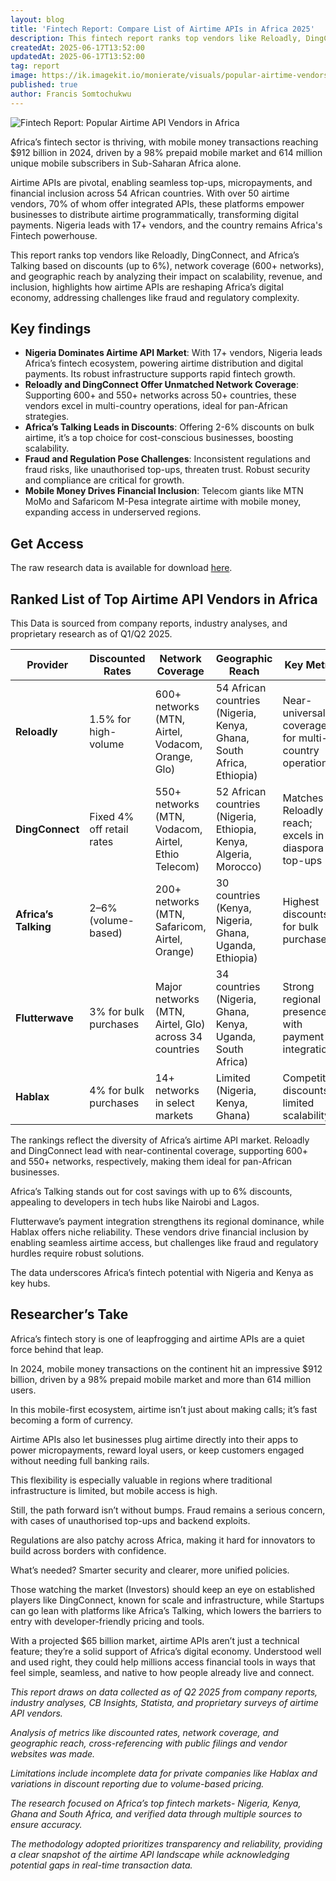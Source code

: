 ```yaml
---
layout: blog
title: 'Fintech Report: Compare List of Airtime APIs in Africa 2025'
description: This fintech report ranks top vendors like Reloadly, DingConnect, and Africa’s Talking based on discounts (up to 6%), network coverage (600+ networks), and geographic reach by analyzing their impact on scalability, revenue, and inclusion, highlights how airtime APIs are reshaping Africa’s digital economy, addressing challenges like fraud and regulatory complexity.
createdAt: 2025-06-17T13:52:00
updatedAt: 2025-06-17T13:52:00
tag: report
image: https://ik.imagekit.io/monierate/visuals/popular-airtime-vendors-in-africa.webp?updatedAt=1750159804799
published: true
author: Francis Somtochukwu
---
```

![Fintech Report: Popular Airtime API Vendors in Africa](https://ik.imagekit.io/monierate/visuals/popular-airtime-vendors-in-africa.webp?updatedAt=1750159804799)

Africa’s fintech sector is thriving, with mobile money transactions reaching $912 billion in 2024, driven by a 98% prepaid mobile market and 614 million unique mobile subscribers in Sub-Saharan Africa alone.

Airtime APIs are pivotal, enabling seamless top-ups, micropayments, and financial inclusion across 54 African countries. With over 50 airtime vendors, 70% of whom offer integrated APIs, these platforms empower businesses to distribute airtime programmatically, transforming digital payments. Nigeria leads with 17+ vendors, and the country remains Africa's Fintech powerhouse.

This report ranks top vendors like Reloadly, DingConnect, and Africa’s Talking based on discounts (up to 6%), network coverage (600+ networks), and geographic reach by analyzing their impact on scalability, revenue, and inclusion, highlights how airtime APIs are reshaping Africa’s digital economy, addressing challenges like fraud and regulatory complexity.

## Key findings

- **Nigeria Dominates Airtime API Market**: With 17+ vendors, Nigeria leads Africa’s fintech ecosystem, powering airtime distribution and digital payments. Its robust infrastructure supports rapid fintech growth.
- **Reloadly and DingConnect Offer Unmatched Network Coverage**: Supporting 600+ and 550+ networks across 50+ countries, these vendors excel in multi-country operations, ideal for pan-African strategies.
- **Africa’s Talking Leads in Discounts**: Offering 2-6% discounts on bulk airtime, it’s a top choice for cost-conscious businesses, boosting scalability.
- **Fraud and Regulation Pose Challenges**: Inconsistent regulations and fraud risks, like unauthorised top-ups, threaten trust. Robust security and compliance are critical for growth.
- **Mobile Money Drives Financial Inclusion**: Telecom giants like MTN MoMo and Safaricom M-Pesa integrate airtime with mobile money, expanding access in underserved regions.

## Get Access

The raw research data is available for download [here](https://tinyurl.com/airtime-vendors-africa).

## Ranked List of Top Airtime API Vendors in Africa 

This Data is sourced from company reports, industry analyses, and proprietary research as of Q1/Q2 2025.

| Provider | Discounted Rates | Network Coverage | Geographic Reach | Key Metric |
| --- | --- | --- | --- | --- |
| **Reloadly** | 1.5% for high-volume | 600+ networks (MTN, Airtel, Vodacom, Orange, Glo) | 54 African countries (Nigeria, Kenya, Ghana, South Africa, Ethiopia) | Near-universal coverage for multi-country operations |
| **DingConnect** | Fixed 4% off retail rates | 550+ networks (MTN, Vodacom, Airtel, Ethio Telecom) | 52 African countries (Nigeria, Ethiopia, Kenya, Algeria, Morocco) | Matches Reloadly in reach; excels in diaspora top-ups |
| **Africa’s Talking** | 2–6% (volume-based) | 200+ networks (MTN, Safaricom, Airtel, Orange) | 30 countries (Kenya, Nigeria, Ghana, Uganda, Ethiopia) | Highest discounts for bulk purchases |
| **Flutterwave** | 3% for bulk purchases | Major networks (MTN, Airtel, Glo) across 34 countries | 34 countries (Nigeria, Ghana, Kenya, Uganda, South Africa) | Strong regional presence with payment integration |
| **Hablax** | 4% for bulk purchases | 14+ networks in select markets | Limited (Nigeria, Kenya, Ghana) | Competitive discounts, limited scalability |

The rankings reflect the diversity of Africa’s airtime API market. Reloadly and DingConnect lead with near-continental coverage, supporting 600+ and 550+ networks, respectively, making them ideal for pan-African businesses. 

Africa’s Talking stands out for cost savings with up to 6% discounts, appealing to developers in tech hubs like Nairobi and Lagos.

Flutterwave’s payment integration strengthens its regional dominance, while Hablax offers niche reliability. These vendors drive financial inclusion by enabling seamless airtime access, but challenges like fraud and regulatory hurdles require robust solutions. 

The data underscores Africa’s fintech potential with Nigeria and Kenya as key hubs.

## Researcher’s Take

Africa’s fintech story is one of leapfrogging and airtime APIs are a quiet force behind that leap.

In 2024, mobile money transactions on the continent hit an impressive $912 billion, driven by a 98% prepaid mobile market and more than 614 million users.

In this mobile-first ecosystem, airtime isn’t just about making calls; it’s fast becoming a form of currency.

Airtime APIs also let businesses plug airtime directly into their apps to power micropayments, reward loyal users, or keep customers engaged without needing full banking rails. 

This flexibility is especially valuable in regions where traditional infrastructure is limited, but mobile access is high.

Still, the path forward isn’t without bumps. Fraud remains a serious concern, with cases of unauthorised top-ups and backend exploits.

Regulations are also patchy across Africa, making it hard for innovators to build across borders with confidence.

What’s needed? Smarter security and clearer, more unified policies.

Those watching the market (Investors) should keep an eye on established players like DingConnect, known for scale and infrastructure, while Startups can go lean with platforms like Africa’s Talking, which lowers the barriers to entry with developer-friendly pricing and tools.

With a projected $65 billion market, airtime APIs aren’t just a technical feature; they’re a solid support of Africa’s digital economy. Understood well and used right, they could help millions access financial tools in ways that feel simple, seamless, and native to how people already live and connect.


_This report draws on data collected as of Q2 2025 from company reports, industry analyses, CB Insights, Statista, and proprietary surveys of airtime API vendors._ 

_Analysis of metrics like discounted rates, network coverage, and geographic reach, cross-referencing with public filings and vendor websites was made._ 

_Limitations include incomplete data for private companies like Hablax and variations in discount reporting due to volume-based pricing._

 _The research focused on Africa’s top fintech markets- Nigeria, Kenya, Ghana and South Africa, and verified data through multiple sources to ensure accuracy._

 _The methodology adopted prioritizes transparency and reliability, providing a clear snapshot of the airtime API landscape while acknowledging potential gaps in real-time transaction data._
